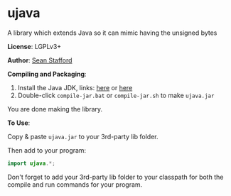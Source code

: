 # ujava
A library which extends Java so it can mimic having the unsigned bytes

__License__: LGPLv3+

__Author__: [Sean Stafford](http://github.com/PyroSamurai)

__Compiling and Packaging__:

1. Install the Java JDK, links: [here](http://jdk.java.net) or [here](https://github.com/ojdkbuild/ojdkbuild)
2. Double-click `compile-jar.bat` or `compile-jar.sh` to make `ujava.jar`

You are done making the library.

__To Use__:

Copy & paste `ujava.jar` to your 3rd-party lib folder.

Then add to your program:
```java
import ujava.*;
```

Don't forget to add your 3rd-party lib folder to your classpath for both
 the compile and run commands for your program.
